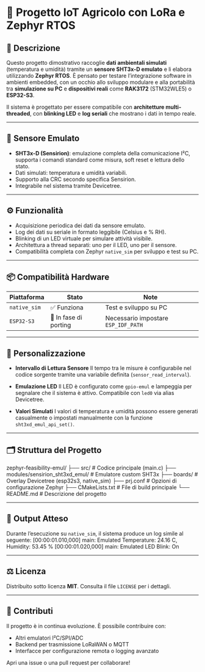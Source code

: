 # 🌿 Progetto IoT Agricolo con LoRa e Zephyr RTOS

## 📝 Descrizione

Questo progetto dimostrativo raccoglie **dati ambientali simulati** (temperatura e umidità) tramite un **sensore SHT3x-D emulato** e li elabora utilizzando **Zephyr RTOS**. È pensato per testare l’integrazione software in ambienti embedded, con un occhio allo sviluppo modulare e alla portabilità tra **simulazione su PC** e **dispositivi reali** come **RAK3172** (STM32WLE5) o **ESP32-S3**.

Il sistema è progettato per essere compatibile con **architetture multi-threaded**, con **blinking LED** e **log seriali** che mostrano i dati in tempo reale.

---

## 🧪 Sensore Emulato

- **SHT3x-D (Sensirion)**: emulazione completa della comunicazione I²C, supporta i comandi standard come misura, soft reset e lettura dello stato.
- Dati simulati: temperatura e umidità variabili.
- Supporto alla CRC secondo specifica Sensirion.
- Integrabile nel sistema tramite Devicetree.

---

## ⚙️ Funzionalità

- Acquisizione periodica dei dati da sensore emulato.
- Log dei dati su seriale in formato leggibile (Celsius e % RH).
- Blinking di un LED virtuale per simulare attività visibile.
- Architettura a thread separati: uno per il LED, uno per il sensore.
- Compatibilità completa con Zephyr `native_sim` per sviluppo e test su PC.

---

## 📦 Compatibilità Hardware

| Piattaforma | Stato | Note |
|-------------|-------|------|
| `native_sim` | ✅ Funziona | Test e sviluppo su PC |
| `ESP32-S3` | 🧪 In fase di porting | Necessario impostare `ESP_IDF_PATH` |

---

## 🔧 Personalizzazione

- **Intervallo di Lettura Sensore**
Il tempo tra le misure è configurabile nel codice sorgente tramite una variabile definita (`sensor_read_interval`).

- **Emulazione LED**
Il LED è configurato come `gpio-emul` e lampeggia per segnalare che il sistema è attivo. Compatibile con `led0` via alias Devicetree.

- **Valori Simulati**
I valori di temperatura e umidità possono essere generati casualmente o impostati manualmente con la funzione `sht3xd_emul_api_set()`.

---

## 🗂 Struttura del Progetto
zephyr-feasibility-emul/
├── src/ # Codice principale (main.c)
├── modules/sensirion_sht3xd_emul/ # Emulatore custom SHT3x
├── boards/ # Overlay Devicetree (esp32s3, native_sim)
├── prj.conf # Opzioni di configurazione Zephyr
├── CMakeLists.txt # File di build principale
└── README.md # Descrizione del progetto


---

## 🧪 Output Atteso

Durante l’esecuzione su `native_sim`, il sistema produce un log simile al seguente:
[00:00:01.010,000] <inf> main: Emulated Temperature: 24.16 C, Humidity: 53.45 %
[00:00:01.020,000] <inf> main: Emulated LED Blink: On


---

## ⚖️ Licenza

Distribuito sotto licenza **MIT**.
Consulta il file `LICENSE` per i dettagli.

---

## 🤝 Contributi

Il progetto è in continua evoluzione.
È possibile contribuire con:
- Altri emulatori I²C/SPI/ADC
- Backend per trasmissione LoRaWAN o MQTT
- Interfacce per configurazione remota o logging avanzato

Apri una issue o una pull request per collaborare!


